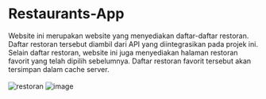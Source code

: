 # Restaurants-App

Website ini merupakan website yang menyediakan daftar-daftar restoran. Daftar restoran tersebut diambil dari API yang diintegrasikan pada projek ini.
Selain daftar restoran, website ini juga menyediakan halaman restoran favorit yang telah dipilih sebelumnya.
Daftar restoran favorit tersebut akan tersimpan dalam cache server.
<br><br>
![restoran](https://user-images.githubusercontent.com/75176567/213037810-a7dd7f49-4932-48c0-bd62-d2044181bfe3.jpg)
![image](https://user-images.githubusercontent.com/75176567/213037260-1dc5a136-b694-4606-aee3-3b7c9b5bb483.png)
